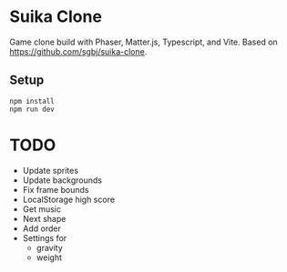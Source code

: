 # Suika Clone

Game clone build with Phaser, Matter.js, Typescript, and Vite. Based on https://github.com/sgbj/suika-clone.

## Setup

    npm install
    npm run dev

# TODO

- Update sprites
- Update backgrounds
- Fix frame bounds
- LocalStorage high score
- Get music
- Next shape
- Add order
- Settings for 
    - gravity
    - weight
